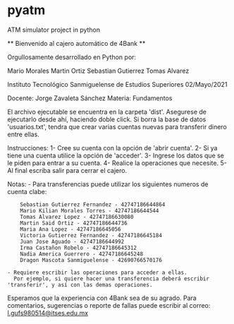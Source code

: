 # pyatm
ATM simulator project in python

** Bienvenido al cajero automático de 4Bank **

Orgullosamente desarrollado en Python por:

Mario Morales
Martin Ortiz
Sebastian Gutierrez
Tomas Alvarez 

Instituto Tecnológico Sanmiguelense de Estudios Superiores 
02/Mayo/2021


Docente: Jorge Zavaleta Sánchez
Materia: Fundamentos

El archivo ejecutable se encuentra en la carpeta 'dist'. Asegurese de ejecutarlo desde ahí, haciendo doble click.
Si borra la base de datos 'usuarios.txt', tendra que crear varias cuentas nuevas para transferir dinero entre ellas.

Instrucciones:
	1- Cree su cuenta con la opción de 'abrir cuenta'.
	2- Si ya tiene una cuenta utilice la opción de 'acceder'.
	3- Ingrese los datos que se le piden para entrar a su cuenta.
	4- Realice la operaciones que necesite.
	5- Al final escriba salir para cerrar el cajero.

Notas:
	- Para transferencias puede utilizar los siguientes numeros de cuenta clabe:

		Sebastian Gutierrez Fernandez - 42747186644864
		Mario Kilian Morales Torres - 42747186644544
		Tomas Alvarez Lopez - 42747186630080
		Martin Said Ortiz - 42747186644736
		Maria Ana Lopez - 42747186645056
		Victoria Gutierrez Fernandez - 42747186645184
		Juan Jose Aguado - 42747186644992
		Irma Castañon Robelo - 42747186645312
		Nadia America Guerrero - 42747186645248
		Dragon Mascota Sanmiguelense - 42690766570176

	- Requiere escribir las operaciones para acceder a ellas.
	  Por ejemplo, si quiere hacer una transferencia deberá escribir 'transferir', y así con las demas operaciones.

Esperamos que la experiencia con 4Bank sea de su agrado.
Para comentarios, sugerencias o reporte de fallas puede escribir al correo:
l.gufs980514@itses.edu.mx
	

